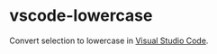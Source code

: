 # vscode-lowercase
Convert selection to lowercase in [Visual Studio Code](https://github.com/Microsoft/vscode).

